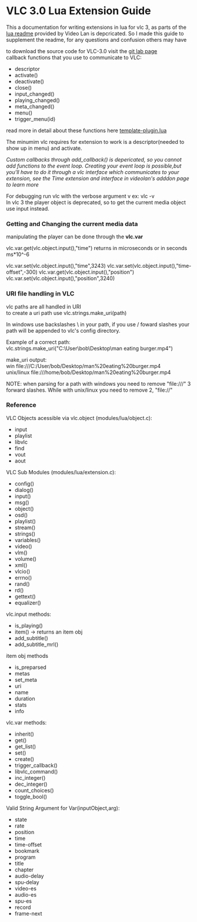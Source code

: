 # VLC 3.0 Lua Extension Guide
This a documentation for writing extensions in lua for vlc 3, as parts of the [lua readme](https://www.videolan.org/developers/vlc/share/lua/README.txt) provided by Video Lan is depcricated. So I made this guide to supplement the readme, for any questions and confusion others may have

to download the source code for VLC-3.0 visit the [git lab page](https://code.videolan.org/videolan/vlc-3.0)  
callback functions that you use to communicate to VLC:
- descriptor
- activate()
- deactivate()
- close()
- input_changed()
- playing_changed()
- meta_changed()
- menu()
- trigger_menu(id)

read more in detail about these functions here [template-plugin.lua](https://github.com/nima64/vlc-lua-extension-template/blob/main/template-plugin.lua)  

The minumim vlc requires for extension to work is a descriptor(needed to show up in menu) and activate.  

*Custom callbacks through add_callback() is depericated, so you cannot add functions to the event loop. Creating your event loop is possible,but you'll have to do it through a vlc interface which communicates to your extension, see the Time extension and interface in videolan's adddon page to learn more*  
  
For debugging run vlc with the verbose argument v ex: vlc -v  
In vlc 3 the player object is deprecated, so to get the current media object use input instead.  

### Getting and Changing the current media data  ###
manipulating the player can be done through the **vlc.var**  

vlc.var.get(vlc.object.input(),"time") returns in microseconds or in seconds ms*10^-6  

vlc.var.set(vlc.object.input(),"time",3243)
vlc.var.set(vlc.object.input(),"time-offset",-300) 
vlc.var.get(vlc.object.input(),"position")
vlc.var.set(vlc.object.input(),"position",3240)  

### URI file handling in VLC ###  
vlc paths are all handled in URI  
to create a uri path use vlc.strings.make_uri(path)  

In windows use backslashes \ in your path, if you use / foward slashes your path will be appended to vlc's config directory.  

Example of a correct path:  
vlc.strings.make_uri("C:\User\bob\Desktop\man eating burger.mp4") 

make_uri output:  
win file:///C:/User/bob/Desktop/man%20eating%20burger.mp4  
unix/linux file:///home/bob/Desktop/man%20eating%20burger.mp4  

NOTE: when parsing for a path with windows you need to remove "file:///" 3 forward slashes.
While with unix/linux you need to remove 2, "file://"  


### Reference ###
VLC Objects acessible via vlc.object (modules/lua/object.c):
- input
- playlist
- libvlc
- find
- vout
- aout  

VLC Sub Modules (modules/lua/extension.c):
- config()
- dialog()
- input()
- msg()
- object()
- osd()
- playlist()
- stream()
- strings()
- variables()
- video()
- vlm()
- volume()
- xml()
- vlcio()
- errno()
- rand()
- rd()
- gettext()
- equalizer()

vlc.input methods:
- is_playing()
- item() -> returns an item obj
- add_subtitle()
- add_subtitle_mrl()

item obj methods
- is_preparsed
- metas
- set_meta
- uri
- name
- duration
- stats
- info

vlc.var methods:
- inherit()
- get()
- get_list()
- set()
- create()
- trigger_callback()
- libvlc_command()
- inc_integer()
- dec_integer()
- count_choices()
- toggle_bool()

Valid String Argument for Var(inputObject,arg):
- state
- rate
- position
- time
- time-offset
- bookmark
- program
- title
- chapter
- audio-delay
- spu-delay
- video-es
- audio-es
- spu-es
- record
- frame-next





